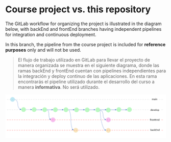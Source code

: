 # Course project vs. this repository

The GitLab workflow for organizing the project is illustrated in the diagram below, with backEnd and frontEnd branches having independent pipelines for integration and continuous deployment.

In this branch, the pipeline from the course project is included for **reference purposes** only and will not be used.

>El flujo de trabajo utilizado en GitLab para llevar el proyecto de manera organizada se muestra en el siguiente diagrama, 
donde las ramas backEnd y frontEnd cuentan con pipelines independientes para la integración y deploy continuo de las aplicaciones. En esta rama encontrarás 
el pipeline utilizado durante el desarrollo del curso a manera **informativa**. No será utilizado.

![BranchFlow](https://github.com/JorgSierra/DigitalBooking/blob/b21791907d00586d65085946aef8260db7c00b51/src/BranchFlow.png)
